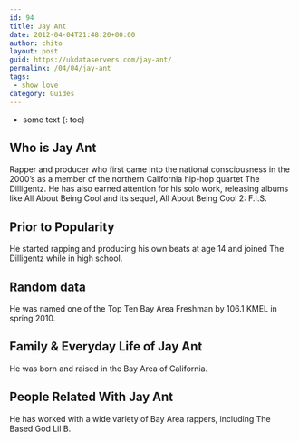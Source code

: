 ```yaml
---
id: 94
title: Jay Ant
date: 2012-04-04T21:48:20+00:00
author: chito
layout: post
guid: https://ukdataservers.com/jay-ant/
permalink: /04/04/jay-ant
tags:
 - show love
category: Guides
---
```


* some text
{: toc}


## Who is  Jay Ant
                  
                  
                  
Rapper and producer who first came into the national consciousness in the 2000&#8217;s as a member of the northern California hip-hop quartet The Dilligentz. He has also earned attention for his solo work, releasing albums like All About Being Cool and its sequel, All About Being Cool 2: F.I.S.
                  
                
                
                
## Prior to Popularity 
                  
                  
                  
He started rapping and producing his own beats at age 14 and joined The Dilligentz while in high school.
                  
                
                
                
## Random data 
                  
                  
                  
He was named one of the Top Ten Bay Area Freshman by 106.1 KMEL in spring 2010.
                  
                
                
                
## Family & Everyday Life of Jay Ant
                  
                  
                  
He was born and raised in the Bay Area of California.
                  
                
                
                
## People Related With  Jay Ant
                  
                  
                  
He has worked with a wide variety of Bay Area rappers, including The Based God Lil B.
                  
                
              
            
          
          
          
    
    
  
